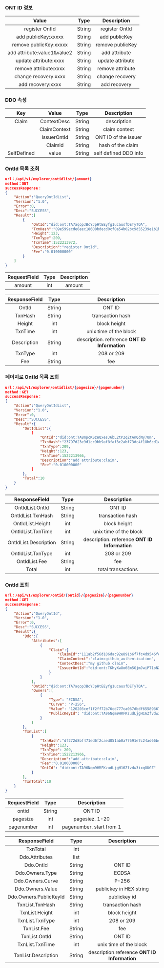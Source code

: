 

### ONT ID 정보

| Value     |     Type |   Description   | 
| :--------------: | :--------:| :------: |
|    register OntId |   String|  register OntId |
|    add publicKey:xxxxx |   String|  add publicKey |
|    remove publicKey:xxxxx |   String|  remove publicKey |
|    add attribute:value1&value2 |   String| add attribute  |
|    update attribute:xxxx |   String|  update attribute |
|    remove attribute:xxxx |   String| remove attribute |
|    change recovery:xxxx |   String|  change recovery |
|    add recovery:xxxx |   String|  add recovery |


### DDO 속성



| Key     | Value     |     Type |   Description   | 
| :--------------: | :--------:| :------: |:-----:|
|    Claim |    ContextDesc |   String|  description |
|    |    ClaimContext |   String|  claim context  |
|    |    IssuerOntId |   String| ONT ID of the issuer |
|    |    ClaimId |   String|   hash of the claim |
|   SelfDefined |    value |   String|  self defined DDO info |





### OntId 목록 조회

```json
url：/api/v1/explorer/ontidlist/{amount}
method：GET
successResponse：
{
	"Action":"QueryOntIdList",
	"Version":"1.0",
	"Error":0,
	"Desc":"SUCCESS",
	"Result":[
		{
			"OntId":"did:ont:TA7aqop3BcYJpHtEEyfg1ucausfDETyTQA",
			"TxnHash":"09e599ecde6eec18608bdecd0cf0a54b02bc9d55239e1b1bd291558e5a6ef3fa",
			"Height":123,
			"TxnType":209,
			"TxnTime":1522213972,
			"Description":"register OntId",
			"Fee":"0.010000000"
		}
	]	
}
```

| RequestField     |     Type |   Description   | 
| :--------------: | :--------:| :------: |
|    amount|   int|  amount|


| ResponseField     |     Type |   Description   | 
| :--------------: | :--------:| :------: |
|    OntId |   String|  ONT ID |
|    TxnHash |   String|  transaction hash|
|    Height |   int|  block height|
|    TxnTime |   int|  unix time of the block|
|    Description |   String|  description. reference **ONT ID Information**|
|    TxnType |   int|  208 or 209  |
|    Fee |   String|  fee  |




### 페이지로 OntId 목록 조회

```json
url：/api/v1/explorer/ontidlist/{pagesize}/{pagenumber}
method：GET
successResponse：
{
	"Action":"QueryOntIdList",
	"Version":"1.0",
	"Error":0,
	"Desc":"SUCCESS",
	"Result":{
		"OntIdList":{
			[
				"OntId":"did:ont:TA8mpcKSzWQxesJ6bL2tP2qZtAnQdNy7Um",
				"TxnHash":"23797d23e9d1cc9bb9af8faf3c2abf73dc4f18b6cd1a840fca469bb9cc0d6e5b",
				"TxnType":209,
				"Height":123,
				"TxnTime":1522213966,
				"Description":"add attribute:claim",
				"Fee":"0.010000000"
			]
		},
		"Total":10
	}
}
```

| ResponseField     |     Type |   Description   | 
| :--------------: | :--------:| :------: |
|    OntIdList.OntId|   String|  ONT ID |
|    OntIdList.TxnHash|   String|  transaction hash |
|    OntIdList.Height|   int|  block height  |
|    OntIdList.TxnTime|   int|  unix time of the block  |
|    OntIdList.Description|   String|  description. reference **ONT ID Information** |
|    OntIdList.TxnType|   int|  208 or 209  |
|    OntIdList.Fee |   String|  fee  |
|    Total|   int|  total transactions  |





### OntId 조회

```json
url：/api/v1/explorer/ontid/{ontid}/{pagesize}/{pagenumber}
method：GET
successResponse：
{
	"Action":"QueryOntId",
	"Version":"1.0",
	"Error":0,
	"Desc":"SUCCESS",
	"Result":{
		"Ddo":{
			"Attributes":[
				{
					"Claim":{
						"ClaimId":"111ab2f56d106dac92e891b6f7fc4d9546fdf2eb94a364208fa65a9996b03ba0",
						"ClaimContext":"claim:github_authentication",
						"ContextDesc":"my github claim",
						"IssuerOntId":"did:ont:TKhyXw8o6Em5GjmJwiPT1oNXsy4p6fYZPB"
					}
				}
			],
			"OntId":"did:ont:TA7aqop3BcYJpHtEEyfg1ucausfDETyTQA",
			"Owners":[
				{
					"Type": "ECDSA",
					"Curve": "P-256",
					"Value": "120203cef1f2ff72b76cd777ca067dbdf655893671c261940312c800dcdf5c5772e449",
					"PublicKeyId": "did:ont:TA96Nqm9HRFKzudLjgH16Zfvdw3ixq8UGZ#keys-1"
				}
			]
		},
		"TxnList":[
			{
				"TxnHash":"df272d8bf471ed6f2caed051ab0a77691e7c24ad66bc1c460669fadc996f1b3f",
				"Height":123,
				"TxnType": 209,
				"TxnTime":1522213966,
				"Description":"add attribute:claim",
				"Fee":"0.010000000",
				"OntId": "did:ont:TA96Nqm9HRFKzudLjgH16Zfvdw3ixq8UGZ"
			}
		],
		"TxnTotal":10
	}
}
```

| RequestField     |     Type |   Description   | 
| :--------------: | :--------:| :------: |
|    ontid|   String|  ONT ID  |
|    pagesize|   int|  pagesiez. 1-20  |
|    pagenumber|   int|  pagenumber. start from 1 |


| ResponseField     |     Type |   Description   | 
| :--------------: | :--------:| :------: |
|    TxnTotal| int|    |
|    Ddo.Attributes|   list|  |
|    Ddo.OntId|   String|  ONT ID |
|    Ddo.Owners.Type|   String| ECDSA |
|    Ddo.Owners.Curve|   String| P-256 |
|    Ddo.Owners.Value|   String|  publickey in HEX string|
|    Ddo.Owners.PublicKeyId|   String|  publickey id |
|    TxnList.TxnHash|   String|  transaction hash |
|    TxnList.Height|   int|   block height |
|    TxnList.TxnType|   int|  208 or 209  |
|    TxnList.Fee| String|  fee  |
|    TxnList.OntId| String|  ONT ID  |
|    TxnList.TxnTime| int|  unix time of the block  |
|    TxnList.Description|   String|  description.reference **ONT ID Information** |


